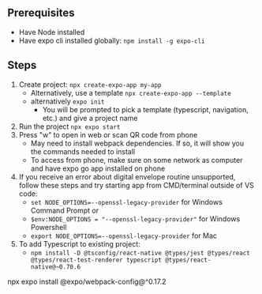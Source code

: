## Prerequisites
- Have Node installed
- Have expo cli installed globally: ```npm install -g expo-cli```

## Steps
1. Create project: ```npx create-expo-app my-app```
    - Alternatively, use a template ```npx create-expo-app --template```
    - alternatively ```expo init```
        - You will be prompted to pick a template (typescript, navigation, etc.) and give a project name
2. Run the project ```npx expo start```
3. Press "w" to open in web or scan QR code from phone
    - May need to install webpack dependencies. If so, it will show you the commands needed to install
    - To access from phone, make sure on some network as computer and have expo go app installed on phone
4. If you receive an error about digital envelope routine unsupported, follow these steps and try starting app from CMD/terminal outside of VS code:
    - ```set NODE_OPTIONS=--openssl-legacy-provider``` for Windows Command Prompt or 
    - ```$env:NODE_OPTIONS = "--openssl-legacy-provider"``` for Windows Powershell
    - ```export NODE_OPTIONS=--openssl-legacy-provider``` for Mac
5. To add Typescript to existing project:
    - ```npm install -D @tsconfig/react-native @types/jest @types/react @types/react-test-renderer typescript @types/react-native@~0.70.6```


npx expo install @expo/webpack-config@^0.17.2